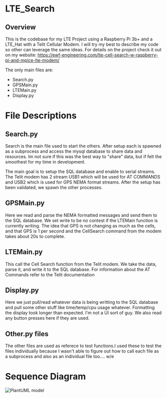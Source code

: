 # LTE_Search
## Overview
This is the codebase for my LTE Project using a Raspberry Pi 3b+ and a LTE_Hat with a Telit Cellular Modem. I will try my best to describe my code so other can leverage the same ideas. For details on the project check it out on my website:
https://ewf-engineering.com/lte-cell-search-w-raspberry-pi-and-mpice-lte-modem/

The only main files are:
 * Search.py
 * GPSMain.py
 * LTEMain.py
 * Display.py

# File Descriptions
## Search.py
Search is the main file used to start the others. After setup each is spawned as a subprocess and access the mysql database to share data and resources. Im not sure if this was the best way to "share" data, but if felt the smoothest for my time in development.

The main goal is to setup the SQL database and enable to serial streams. The Telit modem has 2 stream USB1 which will be used for AT COMMANDS and USB2 which is used for GPS NEMA format streams. After the setup has been validated, we spawn the other processes. 

## GPSMain.py
Here we read and parse the NEMA formatted messages and send them to the SQL database. We set write to be no contest if the LTEMain function is currently writing. The idea that GPS is not changing as much as the cells, and that GPS is 1 per second and the CellSearch command from the modem takes about 20s to complete.

## LTEMain.py
This call the Cell Search function from the Telit modem. We take the data, parse it, and write it to the SQL database. For information about the AT Commands refer to the Telit documentation

## Display.py
Here we just pull/read whatever data is being writting to the SQL database and pull some other stuff like time/temp/cpu usage whatever. Formatting the display took longer than expected. I'm not a UI sort of guy. We also read any button presses here if they are used. 

## Other.py files
The other files are used as referece to test functions.I used these to test the files individually because I wasn't able to figure out how to call each file as a subprocess and also as an individual file too.... w/e 

# Sequence Diagram
![PlantUML model](http://plantuml.com:80/plantuml/svg/VP4_JyCm4CNtVegR41r0AcC6L4Y1fPKAQJUMQt85I_vZ-MnGlptNn0gnLF1qrdltydlnaYE6c8oUoV4ogbPvj14Qmj1-tleJ80Ftbq9Vxvusg6msw4Y5-h9j9kg7vq9TAVOQJrdjXblXCAVcTTsB6F60J48tGC3DFUIfSfxiwFXBRoWerF1kQsSjjL4vot2zkBgRJpQ47ofWZzyME1ryS2qnJmnIuNz3Rd799E6_twX9wsRO-b883xjwinAUVVCuW2xcsJyM0wZsNZliuDabs_K9F1EWaIkGY9OC0aUPpIHEMegbYAkW8TlLAGGQNWfM8iroWR9Bd_osLQ3iqGM3vxzNE7De1JvftTEW8BPdH3W6Pq1qJNmXlOBaPPt6zp-VfP0bety0)
